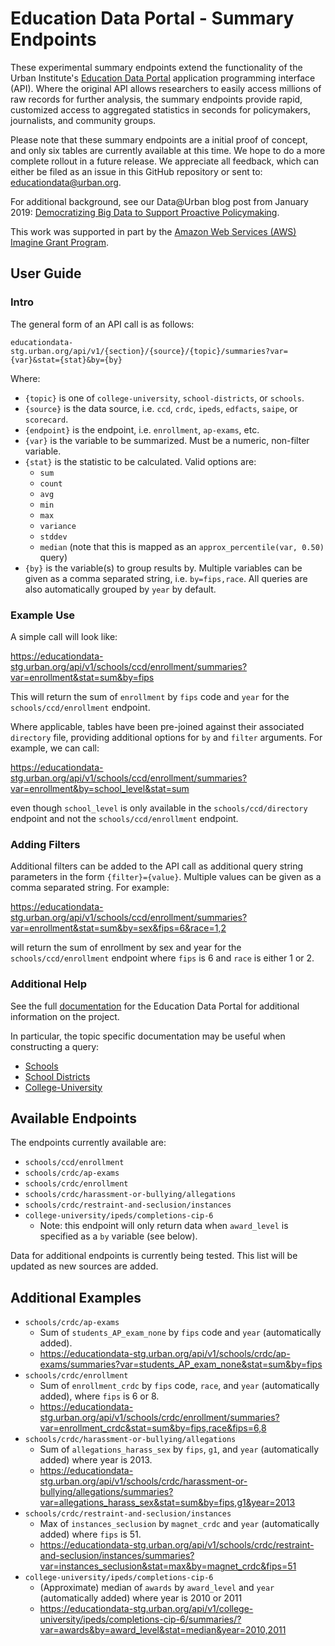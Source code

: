 # Education Data Portal - Summary Endpoints

These experimental summary endpoints extend the functionality of the Urban Institute's 
[Education Data Portal](https://educationdata.urban.org) application 
programming interface (API). Where the original API allows researchers to 
easily access millions of raw records for further analysis, the summary 
endpoints provide rapid, customized access to aggregated 
statistics in seconds for policymakers, journalists, and community groups. 

Please note that these summary endpoints are a initial proof of concept, 
and only six tables are currently available at this time. We hope to do a more 
complete rollout in a future release. We appreciate all feedback, which can either 
be filed as an issue in this GitHub repository or sent to: educationdata@urban.org.

For additional background, see our Data@Urban blog post from January 2019:
[Democratizing Big Data to Support Proactive Policymaking](https://medium.com/@urban_institute/data-your-fingertips-democratizing-big-data-to-support-proactive-policymaking-fb7cc9d4a0aa).

This work was supported in part by the 
[Amazon Web Services (AWS) Imagine Grant Program](https://aws.amazon.com/government-education/nonprofits/aws-imagine-grant-program/).

## User Guide

### Intro

The general form of an API call is as follows:

`educationdata-stg.urban.org/api/v1/{section}/{source}/{topic}/summaries?var={var}&stat={stat}&by={by}`

Where:

* `{topic}` is one of `college-university`, `school-districts`, or `schools`.
* `{source}` is the data source, i.e. `ccd`, `crdc`, `ipeds`, `edfacts`, 
`saipe`, or `scorecard`.
* `{endpoint}` is the endpoint, i.e. `enrollment`, `ap-exams`, etc.
* `{var}` is the variable to be summarized. Must be a numeric, non-filter 
variable.
* `{stat}` is the statistic to be calculated. Valid options are:
  - `sum` 
  - `count`
  - `avg`
  - `min`
  - `max`
  - `variance`
  - `stddev`
  - `median` (note that this is mapped as an 
  `approx_percentile(var, 0.50)` query)
* `{by}` is the variable(s) to group results by. Multiple variables can be 
given as a comma separated string, i.e. `by=fips,race`. All queries are also 
automatically grouped by `year` by default.

### Example Use

A simple call will look like:

https://educationdata-stg.urban.org/api/v1/schools/ccd/enrollment/summaries?var=enrollment&stat=sum&by=fips

This will return the sum of `enrollment` by `fips` code and `year` for the 
`schools/ccd/enrollment` endpoint.

Where applicable, tables have been pre-joined against their associated 
`directory` file, providing additional options for `by` and `filter`
arguments. For example, we can call:

https://educationdata-stg.urban.org/api/v1/schools/ccd/enrollment/summaries?var=enrollment&by=school_level&stat=sum 

even though `school_level` is only available in the `schools/ccd/directory` 
endpoint and not the `schools/ccd/enrollment` endpoint.

### Adding Filters

Additional filters can be added to the API call as additional query string 
parameters in the form `{filter}={value}`. Multiple values can be given as a 
comma separated string. For example:

https://educationdata-stg.urban.org/api/v1/schools/ccd/enrollment/summaries?var=enrollment&stat=sum&by=sex&fips=6&race=1,2

will return the sum of enrollment by sex and year for the 
`schools/ccd/enrollment` endpoint where `fips` is 6 and `race` is either 1 or 
2.

### Additional Help

See the full 
[documentation](https://educationdata.urban.org/documentation/index.html) 
for the Education Data Portal for additional information on the project. 

In particular, the topic specific documentation may be useful when 
constructing a query:
  * [Schools](https://educationdata.urban.org/documentation/schools.html)
  * [School Districts](https://educationdata.urban.org/documentation/school-districts.html) 
  * [College-University](https://educationdata.urban.org/documentation/colleges.html)

## Available Endpoints

The endpoints currently available are:

* `schools/ccd/enrollment`
* `schools/crdc/ap-exams`
* `schools/crdc/enrollment`
* `schools/crdc/harassment-or-bullying/allegations`
* `schools/crdc/restraint-and-seclusion/instances`
* `college-university/ipeds/completions-cip-6`
  - Note: this endpoint will only return data when `award_level` is specified 
  as a `by` variable (see below).

Data for additional endpoints is currently being tested. This list will be 
updated as new sources are added.

## Additional Examples

* `schools/crdc/ap-exams`
  - Sum of `students_AP_exam_none` by `fips` code and `year` 
  (automatically added).
  - https://educationdata-stg.urban.org/api/v1/schools/crdc/ap-exams/summaries?var=students_AP_exam_none&stat=sum&by=fips
* `schools/crdc/enrollment`
  - Sum of `enrollment_crdc` by `fips` code, `race`, and `year` 
  (automatically added), where `fips` is 6 or 8. 
  - https://educationdata-stg.urban.org/api/v1/schools/crdc/enrollment/summaries?var=enrollment_crdc&stat=sum&by=fips,race&fips=6,8
* `schools/crdc/harassment-or-bullying/allegations`
  - Sum of `allegations_harass_sex` by `fips`, `g1`, and `year` 
  (automatically added) where year is 2013.
  - https://educationdata-stg.urban.org/api/v1/schools/crdc/harassment-or-bullying/allegations/summaries?var=allegations_harass_sex&stat=sum&by=fips,g1&year=2013
* `schools/crdc/restraint-and-seclusion/instances`
  - Max of `instances_seclusion` by `magnet_crdc` and `year` 
  (automatically added) where `fips` is 51.
  - https://educationdata-stg.urban.org/api/v1/schools/crdc/restraint-and-seclusion/instances/summaries?var=instances_seclusion&stat=max&by=magnet_crdc&fips=51
* `college-university/ipeds/completions-cip-6`
  - (Approximate) median of `awards` by `award_level` and 
  `year` (automatically added) where year is 2010 or 2011
  - https://educationdata-stg.urban.org/api/v1/college-university/ipeds/completions-cip-6/summaries/?var=awards&by=award_level&stat=median&year=2010,2011